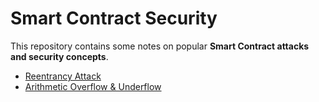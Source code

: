 # Smart Contract Security

This repository contains some notes on popular **Smart Contract attacks and security concepts**.

- [Reentrancy Attack](./Reentrancy/)
- [Arithmetic Overflow & Underflow](./Arithmetic-Overflow-Underflow)
